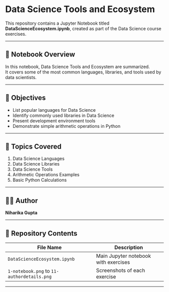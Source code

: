 # Data Science Tools and Ecosystem

This repository contains a Jupyter Notebook titled **DataScienceEcosystem.ipynb**, created as part of the Data Science course exercises.

---

## 📘 Notebook Overview

In this notebook, Data Science Tools and Ecosystem are summarized.  
It covers some of the most common languages, libraries, and tools used by data scientists.

---

## 🎯 Objectives

- List popular languages for Data Science  
- Identify commonly used libraries in Data Science  
- Present development environment tools  
- Demonstrate simple arithmetic operations in Python  

---

## 🧠 Topics Covered

1. Data Science Languages  
2. Data Science Libraries  
3. Data Science Tools  
4. Arithmetic Operations Examples  
5. Basic Python Calculations  

---

## 🧑‍💻 Author

**Niharika Gupta**  

---

## 🔗 Repository Contents

| File Name | Description |
|------------|-------------|
| `DataScienceEcosystem.ipynb` | Main Jupyter notebook with exercises |
| `1-notebook.png` to `11-authordetails.png` | Screenshots of each exercise |

---
